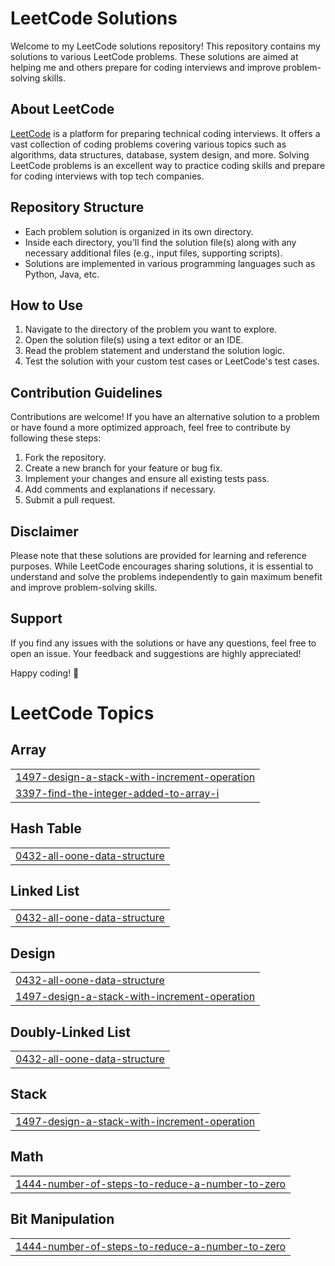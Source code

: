 # LeetCode Solutions

Welcome to my LeetCode solutions repository! This repository contains my solutions to various LeetCode problems. These solutions are aimed at helping me and others prepare for coding interviews and improve problem-solving skills.

## About LeetCode

[LeetCode](https://leetcode.com/) is a platform for preparing technical coding interviews. It offers a vast collection of coding problems covering various topics such as algorithms, data structures, database, system design, and more. Solving LeetCode problems is an excellent way to practice coding skills and prepare for coding interviews with top tech companies.

## Repository Structure

- Each problem solution is organized in its own directory.
- Inside each directory, you'll find the solution file(s) along with any necessary additional files (e.g., input files, supporting scripts).
- Solutions are implemented in various programming languages such as Python, Java, etc.

## How to Use

1. Navigate to the directory of the problem you want to explore.
2. Open the solution file(s) using a text editor or an IDE.
3. Read the problem statement and understand the solution logic.
4. Test the solution with your custom test cases or LeetCode's test cases.

## Contribution Guidelines

Contributions are welcome! If you have an alternative solution to a problem or have found a more optimized approach, feel free to contribute by following these steps:

1. Fork the repository.
2. Create a new branch for your feature or bug fix.
3. Implement your changes and ensure all existing tests pass.
4. Add comments and explanations if necessary.
5. Submit a pull request.

## Disclaimer

Please note that these solutions are provided for learning and reference purposes. While LeetCode encourages sharing solutions, it is essential to understand and solve the problems independently to gain maximum benefit and improve problem-solving skills.

## Support

If you find any issues with the solutions or have any questions, feel free to open an issue. Your feedback and suggestions are highly appreciated!

Happy coding! 🚀

<!---LeetCode Topics Start-->
# LeetCode Topics
## Array
|  |
| ------- |
| [1497-design-a-stack-with-increment-operation](https://github.com/Anil-Gehlot/LeetCode-Solutions/tree/master/1497-design-a-stack-with-increment-operation) |
| [3397-find-the-integer-added-to-array-i](https://github.com/Anil-Gehlot/LeetCode-Solutions/tree/master/3397-find-the-integer-added-to-array-i) |
## Hash Table
|  |
| ------- |
| [0432-all-oone-data-structure](https://github.com/Anil-Gehlot/LeetCode-Solutions/tree/master/0432-all-oone-data-structure) |
## Linked List
|  |
| ------- |
| [0432-all-oone-data-structure](https://github.com/Anil-Gehlot/LeetCode-Solutions/tree/master/0432-all-oone-data-structure) |
## Design
|  |
| ------- |
| [0432-all-oone-data-structure](https://github.com/Anil-Gehlot/LeetCode-Solutions/tree/master/0432-all-oone-data-structure) |
| [1497-design-a-stack-with-increment-operation](https://github.com/Anil-Gehlot/LeetCode-Solutions/tree/master/1497-design-a-stack-with-increment-operation) |
## Doubly-Linked List
|  |
| ------- |
| [0432-all-oone-data-structure](https://github.com/Anil-Gehlot/LeetCode-Solutions/tree/master/0432-all-oone-data-structure) |
## Stack
|  |
| ------- |
| [1497-design-a-stack-with-increment-operation](https://github.com/Anil-Gehlot/LeetCode-Solutions/tree/master/1497-design-a-stack-with-increment-operation) |
## Math
|  |
| ------- |
| [1444-number-of-steps-to-reduce-a-number-to-zero](https://github.com/Anil-Gehlot/LeetCode-Solutions/tree/master/1444-number-of-steps-to-reduce-a-number-to-zero) |
## Bit Manipulation
|  |
| ------- |
| [1444-number-of-steps-to-reduce-a-number-to-zero](https://github.com/Anil-Gehlot/LeetCode-Solutions/tree/master/1444-number-of-steps-to-reduce-a-number-to-zero) |
<!---LeetCode Topics End-->